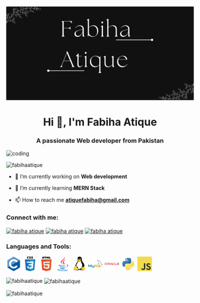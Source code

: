 ![logo](https://github.com/FabihaAtique/FabihaAtique/blob/main/1.png)
<h1 align="center">Hi 👋, I'm Fabiha Atique</h1>
<h3 align="center">A passionate Web developer from Pakistan</h3>
<img align="right "  src="https://i.pinimg.com/originals/ab/c4/5b/abc45b9c356fbb846632f010aa3a44ef.gif" alt="coding" width="400px">

<p align="left"> <img src="https://komarev.com/ghpvc/?username=fabihaatique&label=Profile%20views&color=0e75b6&style=flat" alt="fabihaatique" /> </p>

- 🔭 I’m currently working on **Web development**

- 🌱 I’m currently learning **MERN Stack**

- 📫 How to reach me **atiquefabiha@gmail.com**

<h3 align="left">Connect with me:</h3>
<p align="left">
<a href="https://twitter.com/fabiha atique" target="blank"><img align="center" src="https://raw.githubusercontent.com/rahuldkjain/github-profile-readme-generator/master/src/images/icons/Social/twitter.svg" alt="fabiha atique" height="30" width="40" /></a>
<a href="https://linkedin.com/in/fabiha atique" target="blank"><img align="center" src="https://raw.githubusercontent.com/rahuldkjain/github-profile-readme-generator/master/src/images/icons/Social/linked-in-alt.svg" alt="fabiha atique" height="30" width="40" /></a>
<a href="https://fb.com/fabiha atique" target="blank"><img align="center" src="https://raw.githubusercontent.com/rahuldkjain/github-profile-readme-generator/master/src/images/icons/Social/facebook.svg" alt="fabiha atique" height="30" width="40" /></a>
</p>

<h3 align="left">Languages and Tools:</h3>
<p align="left">
<a href="https://www.cprogramming.com/" target="_blank" rel="noreferrer"><img src="https://raw.githubusercontent.com/devicons/devicon/master/icons/c/c-original.svg" alt="c" width="40" height="40"/></a>
<a href="https://www.w3schools.com/css/" target="_blank" rel="noreferrer"><img src="https://raw.githubusercontent.com/devicons/devicon/master/icons/css3/css3-original-wordmark.svg" alt="css3" width="40" height="40"/></a>
<a href="https://www.w3.org/html/" target="_blank" rel="noreferrer"><img src="https://raw.githubusercontent.com/devicons/devicon/master/icons/html5/html5-original-wordmark.svg" alt="html5" width="40" height="40"/></a>
<a href="https://www.java.com" target="_blank" rel="noreferrer"><img src="https://raw.githubusercontent.com/devicons/devicon/master/icons/java/java-original.svg" alt="java" width="40" height="40"/></a>
<a href="https://www.linux.org/" target="_blank" rel="noreferrer"><img src="https://raw.githubusercontent.com/devicons/devicon/master/icons/linux/linux-original.svg" alt="linux" width="40" height="40"/></a>
<a href="https://www.mysql.com/" target="_blank" rel="noreferrer"><img src="https://raw.githubusercontent.com/devicons/devicon/master/icons/mysql/mysql-original-wordmark.svg" alt="mysql" width="40" height="40"/></a>
<a href="https://www.oracle.com/" target="_blank" rel="noreferrer"><img src="https://raw.githubusercontent.com/devicons/devicon/master/icons/oracle/oracle-original.svg" alt="oracle" width="40" height="40"/></a>
<a href="https://www.python.org" target="_blank" rel="noreferrer"><img src="https://raw.githubusercontent.com/devicons/devicon/master/icons/python/python-original.svg" alt="python" width="40" height="40"/></a>
<a href="https://www.javascript.com/" target="_blank" rel="noreferrer"><img src="https://raw.githubusercontent.com/devicons/devicon/master/icons/javascript/javascript-original.svg" alt="javascript" width="40" height="40"/></a>
</p>

<p><img align="left" src="https://github-readme-stats.vercel.app/api/top-langs?username=fabihaatique&show_icons=true&locale=en&layout=compact" alt="fabihaatique" /></p>

<p>&nbsp;<img align="center" src="https://github-readme-stats.vercel.app/api?username=fabihaatique&show_icons=true&locale=en" alt="fabihaatique" /></p>

<p><img align="center" src="https://github-readme-streak-stats.herokuapp.com/?user=fabihaatique&" alt="fabihaatique" /></p>
